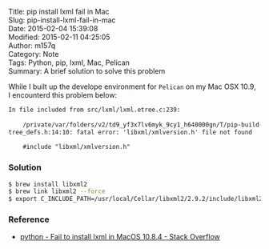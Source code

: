Title: pip install lxml fail in Mac  
Slug: pip-install-lxml-fail-in-mac  
Date: 2015-02-04 15:39:08  
Modified: 2015-02-11 04:25:05  
Author: m157q  
Category: Note  
Tags: Python, pip, lxml, Mac, Pelican  
Summary: A brief solution to solve this problem  
  
  
While I built up the develope environment for `Pelican` on my Mac OSX 10.9,  
I encounterd this problem below:  
  
```txt  
In file included from src/lxml/lxml.etree.c:239:  
  
    /private/var/folders/v2/td9_yf3x7lv6myk_9cy1_h640000gn/T/pip-build-UkRKm0/lxml/src/lxml/includes/e  
tree_defs.h:14:10: fatal error: 'libxml/xmlversion.h' file not found  
  
    #include "libxml/xmlversion.h"  
```  
  
### Solution  
  
```bash  
$ brew install libxml2  
$ brew link libxml2 --force  
$ export C_INCLUDE_PATH=/usr/local/Cellar/libxml2/2.9.2/include/libxml2:$C_INCLUDE_PATH  
```  
  
### Reference  
  
- [python - Fail to install lxml in MacOS 10.8.4 - Stack Overflow](http://stackoverflow.com/questions/17857858/fail-to-install-lxml-in-macos-10-8-4)  
